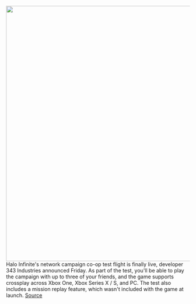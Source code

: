 <img src='https://cdn.vox-cdn.com/thumbor/UHeAu4ttfBu8li1lQFGjD4NdQTc=/0x0:1920x1080/1200x800/filters:focal(807x387:1113x693)/cdn.vox-cdn.com/uploads/chorus_image/image/71122859/CoOp_0.0.jpeg' width='700px' /><br/>
Halo Infinite's network campaign co-op test flight is finally live, developer 343 Industries announced Friday. As part of the test, you'll be able to play the campaign with up to three of your friends, and the game supports crossplay across Xbox One, Xbox Series X / S, and PC. The test also includes a mission replay feature, which wasn't included with the game at launch.
<a href='https://www.theverge.com/2022/7/15/23220509/halo-infinite-network-co-op-mission-replay-flight-test'> Source <a/>